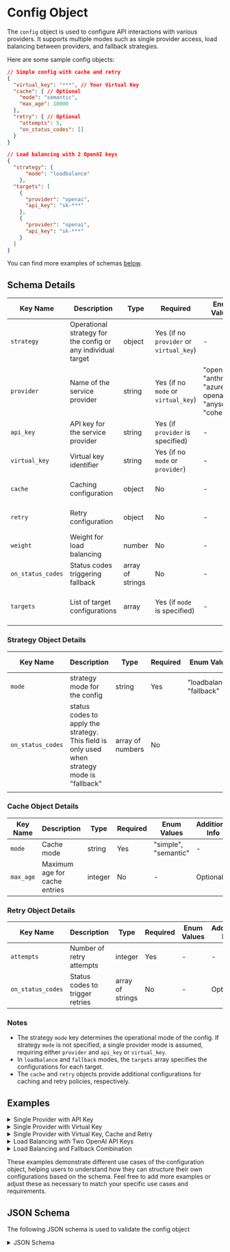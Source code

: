 # Config Object

The `config` object is used to configure API interactions with various providers. It supports multiple modes such as single provider access, load balancing between providers, and fallback strategies.

Here are some sample config objects:

```json
// Simple config with cache and retry
{
  "virtual_key": "***", // Your Virtual Key
  "cache": { // Optional
    "mode": "semantic",
    "max_age": 10000
  },
  "retry": { // Optional
    "attempts": 5,
    "on_status_codes": []
  }
}

// Load balancing with 2 OpenAI keys
{
  "strategy": {
      "mode": "loadbalance"
    },
  "targets": [
    {
      "provider": "openai",
      "api_key": "sk-***"
    },
    {
      "provider": "openai",
      "api_key": "sk-***"
    }
  ]
}
```

You can find more examples of schemas [below](config-object.md#examples).

## Schema Details

| Key Name          | Description                                                  | Type             | Required                                | Enum Values                                                 | Additional Info                     |
| ----------------- | ------------------------------------------------------------ | ---------------- | --------------------------------------- | ----------------------------------------------------------- | ----------------------------------- |
| `strategy`        | Operational strategy for the config or any individual target | object           | Yes (if no `provider` or `virtual_key`) | -                                                           | See Strategy Object Details         |
| `provider`        | Name of the service provider                                 | string           | Yes (if no `mode` or `virtual_key`)     | "openai", "anthropic", "azure-openai", "anyscale", "cohere" | -                                   |
| `api_key`         | API key for the service provider                             | string           | Yes (if `provider` is specified)        | -                                                           | -                                   |
| `virtual_key`     | Virtual key identifier                                       | string           | Yes (if no `mode` or `provider`)        | -                                                           | -                                   |
| `cache`           | Caching configuration                                        | object           | No                                      | -                                                           | See Cache Object Details            |
| `retry`           | Retry configuration                                          | object           | No                                      | -                                                           | See Retry Object Details            |
| `weight`          | Weight for load balancing                                    | number           | No                                      | -                                                           | Used in `loadbalance` mode          |
| `on_status_codes` | Status codes triggering fallback                             | array of strings | No                                      | -                                                           | Used in `fallback` mode             |
| `targets`         | List of target configurations                                | array            | Yes (if `mode` is specified)            | -                                                           | Each item follows the config schema |

### Strategy Object Details

<table><thead><tr><th width="137">Key Name</th><th width="130">Description</th><th width="107">Type</th><th>Required</th><th width="133">Enum Values</th><th>Additional Info</th></tr></thead><tbody><tr><td><code>mode</code></td><td>strategy mode for the config</td><td>string</td><td>Yes</td><td>"loadbalance", "fallback"</td><td></td></tr><tr><td><code>on_status_codes</code></td><td>status codes to apply the strategy. This field is only used when strategy mode is "fallback"</td><td>array of numbers</td><td>No</td><td></td><td>Optional</td></tr><tr><td></td><td></td><td></td><td></td><td></td><td></td></tr></tbody></table>

### Cache Object Details

| Key Name  | Description                   | Type    | Required | Enum Values          | Additional Info |
| --------- | ----------------------------- | ------- | -------- | -------------------- | --------------- |
| `mode`    | Cache mode                    | string  | Yes      | "simple", "semantic" | -               |
| `max_age` | Maximum age for cache entries | integer | No       | -                    | Optional        |

### Retry Object Details

| Key Name          | Description                     | Type             | Required | Enum Values | Additional Info |
| ----------------- | ------------------------------- | ---------------- | -------- | ----------- | --------------- |
| `attempts`        | Number of retry attempts        | integer          | Yes      | -           | -               |
| `on_status_codes` | Status codes to trigger retries | array of strings | No       | -           | Optional        |

### Notes

* The strategy `mode` key determines the operational mode of the config. If strategy `mode` is not specified, a single provider mode is assumed, requiring either `provider` and `api_key` or `virtual_key`.
* In `loadbalance` and `fallback` modes, the `targets` array specifies the configurations for each target.
* The `cache` and `retry` objects provide additional configurations for caching and retry policies, respectively.

## Examples

<details>

<summary>Single Provider with API Key</summary>

```json
{
  "provider": "openai",
  "api_key": "sk-***"
}
```

</details>

<details>

<summary>Single Provider with Virtual Key</summary>

```json
{
  "virtual_key": "***"
}
```

</details>

<details>

<summary>Single Provider with Virtual Key, Cache and Retry</summary>

```json
{
  "virtual_key": "***",
  "cache": {
    "mode": "semantic",
    "max_age": 10000
  },
  "retry": {
    "attempts": 5,
    "on_status_codes": ["429"]
  }
}
```

</details>

<details>

<summary>Load Balancing with Two OpenAI API Keys</summary>

```json
{
  "strategy": {
      "mode": "loadbalance"
    },
  "targets": [
    {
      "provider": "openai",
      "api_key": "sk-***"
    },
    {
      "provider": "openai",
      "api_key": "sk-***"
    }
  ]
}
```

</details>

<details>

<summary>Load Balancing and Fallback Combination</summary>

```json
{
  "strategy": {
      "mode": "loadbalance"
    },
  "targets": [
    {
      "provider": "openai",
      "api_key": "sk-***"
    },
    {
      "strategy": {
          "mode": "fallback",
          "on_status_codes": ["429", "241"]
        },
      "targets": [
        {
          "virtual_key": "***"
        },
        {
          "virtual_key": "***"
        }
      ]
    }
  ]
}
```

</details>

These examples demonstrate different use cases of the configuration object, helping users to understand how they can structure their own configurations based on the schema. Feel free to add more examples or adjust these as necessary to match your specific use cases and requirements.

## JSON Schema

The following JSON schema is used to validate the config object

<details>

<summary>JSON Schema</summary>

```json
{
  "$schema": "http://json-schema.org/draft-07/schema#",
  "type": "object",
  "properties": {
    "strategy": {
      "type": "object",
      "properties": {
        "mode": {
          "type": "string",
          "enum": [
            "single",
            "loadbalance",
            "fallback"
          ]
        },
        "on_status_codes": {
          "type": "array",
          "items": {
            "type": "integer"
          },
          "optional": true
        }
      }
    },
    "provider": {
      "type": "string",
      "enum": [
        "openai",
        "anthropic",
        "azure-openai",
        "anyscale",
        "cohere",
        "palm"
      ]
    },
    "resource_name": {
      "type": "string",
      "optional": true
    },
    "deployment_id": {
      "type": "string",
      "optional": true
    },
    "api_version": {
      "type": "string",
      "optional": true
    },
    "override_params": {
      "type": "object"
    },
    "api_key": {
      "type": "string"
    },
    "virtual_key": {
      "type": "string"
    },
    "cache": {
      "type": "object",
      "properties": {
        "mode": {
          "type": "string",
          "enum": [
            "simple",
            "semantic"
          ]
        },
        "max_age": {
          "type": "integer",
          "optional": true
        }
      },
      "required": [
        "mode"
      ]
    },
    "retry": {
      "type": "object",
      "properties": {
        "attempts": {
          "type": "integer"
        },
        "on_status_codes": {
          "type": "array",
          "items": {
            "type": "number"
          },
          "optional": true
        }
      },
      "required": [
        "attempts"
      ]
    },
    "weight": {
      "type": "number"
    },
    "on_status_codes": {
      "type": "array",
      "items": {
        "type": "integer"
      }
    },
    "targets": {
      "type": "array",
      "items": {
        "$ref": "#"
      }
    }
  },
  "anyOf": [
    {
      "required": [
        "provider",
        "api_key"
      ]
    },
    {
      "required": [
        "virtual_key"
      ]
    },
    {
      "required": [
        "strategy",
        "targets"
      ]
    },
    {
      "required": [
        "cache"
      ]
    },
    {
      "required": [
        "retry"
      ]
    }
  ],
  "additionalProperties": false
}
```

</details>

